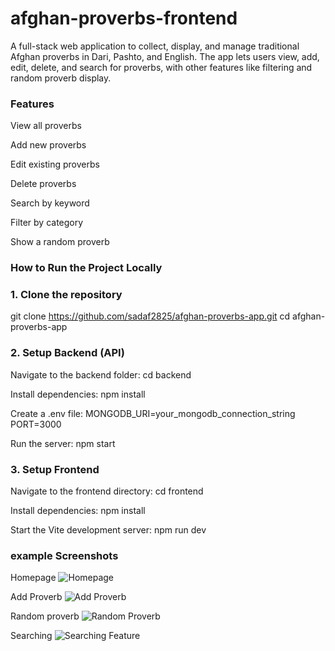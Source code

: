 # afghan-proverbs-frontend

A full-stack web application to collect, display, and manage traditional Afghan proverbs in Dari, Pashto, and English. The app lets users view, add, edit, delete, and search for proverbs, with other features like filtering and random proverb display.

### Features
  View all proverbs

  Add new proverbs

  Edit existing proverbs

  Delete proverbs

  Search by keyword

  Filter by category

  Show a random proverb

### How to Run the Project Locally

### 1. Clone the repository

git clone https://github.com/sadaf2825/afghan-proverbs-app.git
cd afghan-proverbs-app

### 2. Setup Backend (API)
Navigate to the backend folder: cd backend

Install dependencies: npm install

Create a .env file: MONGODB_URI=your_mongodb_connection_string
PORT=3000

Run the server: npm start

### 3. Setup Frontend 

Navigate to the frontend directory: cd frontend  

Install dependencies: npm install

Start the Vite development server: npm run dev

### example Screenshots

Homepage
![Homepage](./afghan-proverbs-frontend/homepage.png)

 Add Proverb
![Add Proverb](./afghan-proverbs-frontend/addproverb.png)

Random proverb
![Random Proverb](./afghan-proverbs-frontend/randomproverb.png) 

Searching 
![Searching Feature](./afghan-proverbs-frontend/searchingproverb.png)





